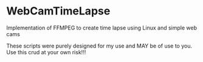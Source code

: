 # WebCamTimeLapse
Implementation of FFMPEG to create time lapse using Linux and simple web cams

These scripts were purely designed for my use and MAY be of use to you. Use this crud at your own risk!!!
